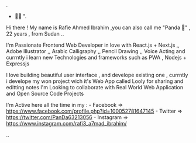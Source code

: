 
.
- 🥀💗 ".

 Hi there !
   My name is Rafie Ahmed Ibrahim ,you can also call me "Panda 🐼" , 22 years , from Sudan ..
   
   I'm Passionate Frontend Web Developer in love with React.js + Next.js ,, Adobe Illustrator ,, Arabic Calligraphy ,, Pencil Drawing ,, Voice Acting 
   and currntly i learn new Technologies and frameworks such as PWA , Nodejs + Expressjs
   
   I love building beautiful user interface , and develope existing one , currntly i develope my won project wich it's Web App called Looly for sharing and editting notes
   I'm Looking to collaborate with Real World Web Application and Open Source Code Projects
   
   I'm Active here all the time in my :
     - Facebook => https://www.facebook.com/profile.php?id=100052781647145
     - Twitter => https://twitter.com/PanDa63213056
     - Instagram => https://www.instagram.com/rafi3_a7mad_ibrahim/
   
..

